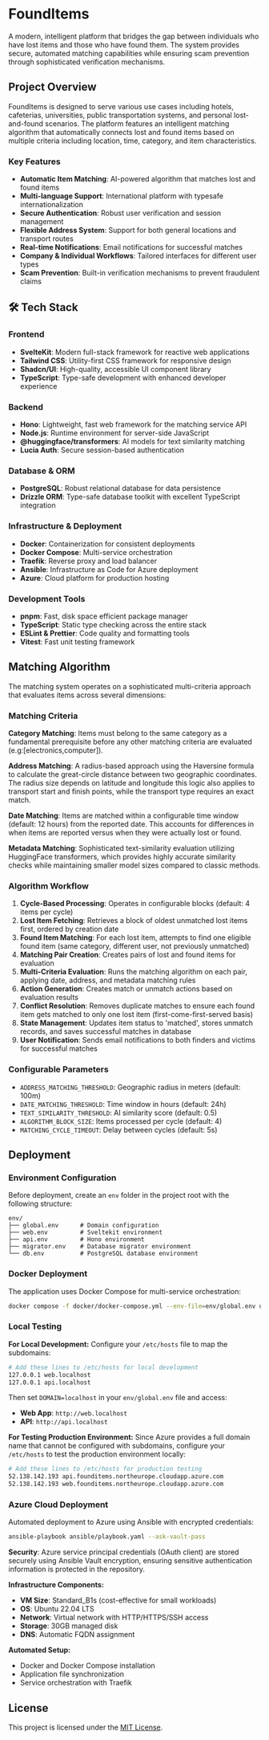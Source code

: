 # FoundItems

A modern, intelligent platform that bridges the gap between individuals who have lost items and those who have found them. The system provides secure, automated matching capabilities while ensuring scam prevention through sophisticated verification mechanisms.

## Project Overview

FoundItems is designed to serve various use cases including hotels, cafeterias, universities, public transportation systems, and personal lost-and-found scenarios. The platform features an intelligent matching algorithm that automatically connects lost and found items based on multiple criteria including location, time, category, and item characteristics.

### Key Features

- **Automatic Item Matching**: AI-powered algorithm that matches lost and found items
- **Multi-language Support**: International platform with typesafe internationalization
- **Secure Authentication**: Robust user verification and session management
- **Flexible Address System**: Support for both general locations and transport routes
- **Real-time Notifications**: Email notifications for successful matches
- **Company & Individual Workflows**: Tailored interfaces for different user types
- **Scam Prevention**: Built-in verification mechanisms to prevent fraudulent claims

## 🛠 Tech Stack

### Frontend

- **SvelteKit**: Modern full-stack framework for reactive web applications
- **Tailwind CSS**: Utility-first CSS framework for responsive design
- **Shadcn/UI**: High-quality, accessible UI component library
- **TypeScript**: Type-safe development with enhanced developer experience

### Backend

- **Hono**: Lightweight, fast web framework for the matching service API
- **Node.js**: Runtime environment for server-side JavaScript
- **@huggingface/transformers**: AI models for text similarity matching
- **Lucia Auth**: Secure session-based authentication

### Database & ORM

- **PostgreSQL**: Robust relational database for data persistence
- **Drizzle ORM**: Type-safe database toolkit with excellent TypeScript integration

### Infrastructure & Deployment

- **Docker**: Containerization for consistent deployments
- **Docker Compose**: Multi-service orchestration
- **Traefik**: Reverse proxy and load balancer
- **Ansible**: Infrastructure as Code for Azure deployment
- **Azure**: Cloud platform for production hosting

### Development Tools

- **pnpm**: Fast, disk space efficient package manager
- **TypeScript**: Static type checking across the entire stack
- **ESLint & Prettier**: Code quality and formatting tools
- **Vitest**: Fast unit testing framework

## Matching Algorithm

The matching system operates on a sophisticated multi-criteria approach that evaluates items across several dimensions:

### Matching Criteria

**Category Matching**: Items must belong to the same category as a fundamental prerequisite before any other matching criteria are evaluated (e.g:[electronics,computer]).

**Address Matching**: A radius-based approach using the Haversine formula to calculate the great-circle distance between two geographic coordinates. The radius size depends on latitude and longitude this logic also applies to transport start and finish points, while the transport type requires an exact match.

**Date Matching**: Items are matched within a configurable time window (default: 12 hours) from the reported date. This accounts for differences in when items are reported versus when they were actually lost or found.

**Metadata Matching**: Sophisticated text-similarity evaluation utilizing HuggingFace transformers, which provides highly accurate similarity checks while maintaining smaller model sizes compared to classic methods.

### Algorithm Workflow

1. **Cycle-Based Processing**: Operates in configurable blocks (default: 4 items per cycle)
2. **Lost Item Fetching**: Retrieves a block of oldest unmatched lost items first, ordered by creation date
3. **Found Item Matching**: For each lost item, attempts to find one eligible found item (same category, different user, not previously unmatched)
4. **Matching Pair Creation**: Creates pairs of lost and found items for evaluation
5. **Multi-Criteria Evaluation**: Runs the matching algorithm on each pair, applying date, address, and metadata matching rules
6. **Action Generation**: Creates match or unmatch actions based on evaluation results
7. **Conflict Resolution**: Removes duplicate matches to ensure each found item gets matched to only one lost item (first-come-first-served basis)
8. **State Management**: Updates item status to 'matched', stores unmatch records, and saves successful matches in database
9. **User Notification**: Sends email notifications to both finders and victims for successful matches

### Configurable Parameters

- `ADDRESS_MATCHING_THRESHOLD`: Geographic radius in meters (default: 100m)
- `DATE_MATCHING_THRESHOLD`: Time window in hours (default: 24h)
- `TEXT_SIMILARITY_THRESHOLD`: AI similarity score (default: 0.5)
- `ALGORITHM_BLOCK_SIZE`: Items processed per cycle (default: 4)
- `MATCHING_CYCLE_TIMEOUT`: Delay between cycles (default: 5s)

## Deployment

### Environment Configuration

Before deployment, create an `env` folder in the project root with the following structure:

```
env/
├── global.env      # Domain configuration
├── web.env         # Sveltekit environment
├── api.env         # Hono environment
├── migrator.env    # Database migrator environment
└── db.env          # PostgreSQL database environment
```

### Docker Deployment

The application uses Docker Compose for multi-service orchestration:

```bash
docker compose -f docker/docker-compose.yml --env-file=env/global.env up -d
```

### Local Testing

**For Local Development:**
Configure your `/etc/hosts` file to map the subdomains:

```bash
# Add these lines to /etc/hosts for local development
127.0.0.1 web.localhost
127.0.0.1 api.localhost
```

Then set `DOMAIN=localhost` in your `env/global.env` file and access:

- **Web App**: `http://web.localhost`
- **API**: `http://api.localhost`

**For Testing Production Environment:**
Since Azure provides a full domain name that cannot be configured with subdomains, configure your `/etc/hosts` to test the production environment locally:

```bash
# Add these lines to /etc/hosts for production testing
52.138.142.193 api.founditems.northeurope.cloudapp.azure.com
52.138.142.193 web.founditems.northeurope.cloudapp.azure.com
```

### Azure Cloud Deployment

Automated deployment to Azure using Ansible with encrypted credentials:

```bash
ansible-playbook ansible/playbook.yaml --ask-vault-pass
```

**Security**: Azure service principal credentials (OAuth client) are stored securely using Ansible Vault encryption, ensuring sensitive authentication information is protected in the repository.

**Infrastructure Components:**

- **VM Size**: Standard_B1s (cost-effective for small workloads)
- **OS**: Ubuntu 22.04 LTS
- **Network**: Virtual network with HTTP/HTTPS/SSH access
- **Storage**: 30GB managed disk
- **DNS**: Automatic FQDN assignment

**Automated Setup:**

- Docker and Docker Compose installation
- Application file synchronization
- Service orchestration with Traefik

## License

This project is licensed under the [MIT License](https://opensource.org/license/mit).

